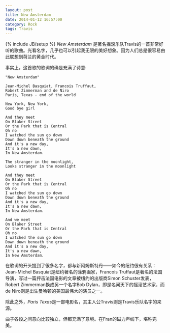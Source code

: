 ```yaml
---
layout: post
title: New Amsterdam
date: 2014-01-12 16:57:00
category: Rock
tags: Travis
---
```

{% include JB/setup %}
*New Amsterdam* 是著名摇滚乐队Travis的一首非常好听的歌曲。光看名字，几乎也可以引起我无限的美好想象。因为人们总是很容易由此联想到荷兰的黄金时代。

事实上，这首歌的歌词的确是充满了诗意:

    "New Amsterdam"

    Jean-Michel Basquiat, Francois Truffaut,
    Robert Zimmerman and de Niro
    Paris, Texas - end of the world

    New York, New York,
    Good bye girl

    And they meet
    On Blaker Street
    Or the Park that is Central
    Oh no
    I watched the sun go down
    Down down beneath the ground
    And it's a new day,
    It's a new dawn,
    In New Amsterdam.

    The stranger in the moonlight,
    Looks stranger in the moonlight

    And they meet
    On Blaker Street
    Or the Park that is Central
    Oh no
    I watched the sun go down
    Down down beneath the ground
    And it's a new day,
    It's a new dawn,
    In New Amsterdam.

    And we meet
    On Blaker Street
    Or the Park that is Central
    Oh no
    I watched the sun go down
    Down down beneath the ground
    And it's a new day,
    It's a new dawn,
    In New Amsterdam.

在歌词的开头提到了很多名字，都与新阿姆斯特丹——如今的纽约很有关系：Jean-Michel Basquiat是纽约著名的涂鸦画家，Francois Truffaut是著名的法国导演，写过一篇抨击法国电影的文章被纽约的出版商Simon Schuster发表， Robert Zimmerman换成另一个名字Bob Dylan，即是名闻天下的摇滚艺术家，而de Niro则是出生曼哈顿的美国最伟大的演员之一。

除此之外，*Paris Texas*是一部电影名，其主人公Travis则是Travis乐队名字的来源。

曲子各段之间意向比较独立，但都充满了意境。在Fran的磁力声线下，堪称完美。
